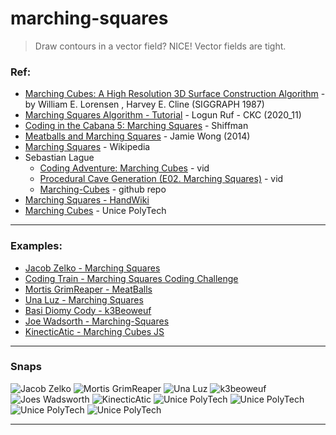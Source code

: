 # marching-squares
> Draw contours in a vector field? NICE! Vector fields are tight.



### Ref:
* [Marching Cubes: A High Resolution 3D Surface Construction Algorithm][3] - by William E. Lorensen , Harvey E. Cline (SIGGRAPH 1987)
* [Marching Squares Algorithm - Tutorial][1] - Logun Ruf - CKC (2020_11)
* [Coding in the Cabana 5: Marching Squares][2] - Shiffman
* [Meatballs and Marching Squares][4] - Jamie Wong (2014)
* [Marching Squares][5] - Wikipedia
* Sebastian Lague
  * [Coding Adventure: Marching Cubes][6] - vid 
  * [Procedural Cave Generation (E02. Marching Squares)][7] - vid
  * [Marching-Cubes][8] - github repo
* [Marching Squares - HandWiki][10]
* [Marching Cubes][11] - Unice PolyTech
-----------

### Examples:
* [Jacob Zelko - Marching Squares][9]
* [Coding Train - Marching Squares Coding Challenge][12]
* [Mortis GrimReaper - MeatBalls][13]
* [Una Luz - Marching Squares][14]
* [Basi Diomy Cody - k3Beoweuf][15]
* [Joe Wadsorth - Marching-Squares][16]
* [KinecticAtic - Marching Cubes JS][17]

---------
### Snaps
![Jacob Zelko](_imgs/jacob_zelko-marching_squares.png)
![Mortis GrimReaper](_imgs/mortis_grimreaper-meatballs.png)
![Una Luz](_imgs/una_luz-marching_squares.png)
![k3beoweuf](_imgs/basi-diomy-cody-k3beoweuf.png)
![Joes Wadsworth](_imgs/joe_wadsworth-marching_squares.png)
![KinecticAtic](_imgs/kinecticatic-marching_cubes_js.png)
![Unice PolyTech](_imgs/unice_polytech-marching_cubes-01.png)
![Unice PolyTech](_imgs/unice_polytech-marching_cubes-02.png)
![Unice PolyTech](_imgs/unice_polytech-marching_cubes-03.png)
![Unice PolyTech](_imgs/unice_polytech-marching_cubes-04.png)











--------
[17]:https://kinetictactic.github.io/marching-cubes-js/
[16]:https://joewadsworth.github.io/Marching-Squares/
[15]:https://editor.p5js.org/BasidiomyCody/present/k3BeoweuV
[14]:https://editor.p5js.org/UnaLuz/full/gGn4TX0Sk
[13]:https://mortis-grimreaper.ddns.net/projects/Metaballs/
[12]:https://thecodingtrain.com/challenges/coding-in-the-cabana/005-marching-squares.html
[11]:http://users.polytech.unice.fr/~lingrand/MarchingCubes/algo.html
[10]:https://handwiki.org/wiki/Marching_squares
[9]:http://jacobzelko.com/marching-squares/
[1]:https://ckcollab.com/2020/11/08/Marching-Squares-Algorithm.html
[2]:https://youtu.be/0ZONMNUKTfU
[3]:https://citeseerx.ist.psu.edu/viewdoc/summary?doi=10.1.1.132.3930
[4]:http://jamie-wong.com/2014/08/19/metaballs-and-marching-squares/
[5]:https://en.wikipedia.org/wiki/Marching_squares
[6]:https://www.youtube.com/watch?v=M3iI2l0ltbE
[7]:https://www.youtube.com/watch?v=yOgIncKp0BE
[8]:https://github.com/SebLague/Marching-Cubes
